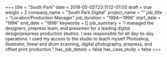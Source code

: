 +++
title = "South Park"
date = 2018-05-05T23:11:12-07:00
draft = true
weight = 2
company_name = "South Park Digital"
project_name = ""
job_title = "Location/Production Manager"
job_duration = "1994—1996"
start_date = "1994"
end_date = "1996"
keywords = []
job_summary = "I managed the designers, prepress team, and pressmen for a leading digital design/prepress production studios. I was responsible for all day-to-day operations. I used my access to the studio to teach myself Photoshop, Illustrator, linear and drum scanning, digital photography, prepress, and offset print production."
has_job_details = false
has_case_study = false
+++
